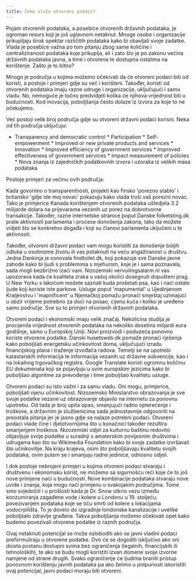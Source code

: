 ```yaml
---
title: Čemu služe otvoreni podaci?
---
```


Pojam otvorenih podataka, a posebice otvorenih državnih podataka, je ogroman resurs koji je još uglavnom netaknut. Mnoge osobe i organizacije prikupljaju širok spektar različitih podataka kako bi obavljali svoje zadatke. Vlada je posebice važna po tom pitanju zbog same količine i centraliziranosti podataka koje prikuplja, ali i zato što je po zakonu većina državnih podataka javna, a time i otvorena te dostupna ostalima na korištenje. Zašto je to bitno?

Mnogo je područja u kojima možemo očekivati da će otvoreni podaci biti od koristi, a postoje i primjeri gdje su već i korišteni. Također, koristi od otvorenih podataka imaju razne udruge i organizacije, uključujući i samu vladu. No, nemoguće je točno predvidjeti kolika će njihova vrijednost biti u budućnosti. Kod inovacija, poboljšanja često dolaze iz izvora za koje to ne očekujemo.

Već postoji velik broj područja gdje su otvoreni državni podaci korisni. Neka od tih područja uključuju:

-   Transparency and democratic control \* Participation \* Self-empowerment \* Improved or new private products and services \* Innovation \* Improved efficiency of government services \* Improved effectiveness of government services \* Impact measurement of policies \* Nova znanja iz zajedničkih podatkovnih izvora i uzoraka iz velikih masa podataka

Postoje primjeri za većinu ovih područja.

Kada govorimo o transparentnosti, projekti kao finsko 'porezno stablo' i britansko 'gdje ide moj novac' pokazuju kako vlada troši vaš porezni novac. Tako je primjerice Kanada korištenjem otvorenih podataka uštedjela 3.2 milijarde dolara na prijevarama vezanih uz porez na dobrotvorne transakcije. Također, razne internetske stranice poput Danske folketsting.dk prate aktivnosti parlamenta i procese donošenja zakona, tako da možete vidjeti što se konkretno događa i koji su članovi parlamenta uključeni u te aktivnosti.

Također, otvoreni državni podaci vam mogu koristiti za donošenje boljih odluka u osobnome životu ili vas potaknuti na veću angažiranost u društvu. Jedna Dankinja je osnovala findtoilet.dk, koji pokazuje sve Danske javne zahode kako bi ljudi s problemima s mjehurom, koje je i sama poznavala, sada mogli bezbrižno izaći vani. Nizozemski vervuilingsalarm.nl vas upozorava kada će kvaliteta zraka u vašoj okolici dosegnuti dopušteni prag. U New Yorku s lakoćom možete saznati kuda prošetati psa, kao i naći ostale ljude koji koriste iste parkove. Usluge poput 'mapumental' u Ujedinjenom Kraljevstvu i 'mapnificent' u Njemačkoj pomažu pronaći smještaj uzimajući u obzir vrijeme potrebno za doći na posao, cijenu kuća i koliko je uređeno samo područje. Sve su to primjeri otvorenih državnih podataka.

Otvoreni podaci i ekonomski imaju velik značaj. Nekolicina studija je procijenila vrijednost otvorenih podataka na nekoliko desetina miljardi eura godišnje, samo u Europskoj Uniji. Novi proizvodi i poduzeća ponovno koriste otvorene podatke. Danski husetsweb.dk pomaže pronaći rješenja kako poboljšati energetsku učinkovitost doma, uključujući izradu financijskog plana i traženje izvođača radova. Temelji se na upotrebi katastarskih informacija te informacija vezanih uz državne subvencije, kao i na lokalnog trgovačkog registra. Google Translate koristi ogromnu količinu EU dokumenata koji se pojavljuju u svim europskim jezicima kako bi poboljšao algoritme za prevođenje i time poboljšao kvalitetu usluge.

Otvoreni podaci su isto važni i za samu vladu. Oni mogu, primjerice, poboljšati njenu učinkovitost. Nizozemsko Ministarstvo obrazovanja je sve svoje podatke vezane uz obrazovanje objavilo na internetu za ponovnu upotrebu. Od tada je broj upita opao, smanjujući radno opterećenje i troškove, a državnim je službenicima sada jednostavnije odgovoriti na preostala pitanja jer je jasno gdje se nalaze potrebni podaci. Otvoreni podaci vlade čine i djelotvornijima što u konačnici također rezultira smanjenjem troškova. Nizozemski odjel za kulturnu baštinu redovito objavljuje svoje podatke u suradnji s amaterskim povijesnim društvima i udrugama kao što su Wikimedia Foundation kako bi svoje zadatke izvršavali što učinkovitije. Na kraju krajeva, osim što poboljšavaju kvalitetu svojih podataka, ovim putem se i smanjuju radne jedinice, odnosno odjeli.

I dok postoje nebrojeni primjeri u kojima otvoreni podaci stvaraju i društvenu i ekonomsku korist, ne možemo sa sigurnošću reći koje će to još nove primjene naći u budućnosti. Nove kombinacije podataka stvaraju nove uvide i znanja, koja mogu naći primjenu u svakojakim područjima. Tome smo svjedočili i u prošlosti kada je Dr. Snow otkrio vezu između konzumiranja zagađene vode i kolere u Londonu u 19. stoljeću, povezivanjem podataka koje se tiču smrti od kolere s lokacijama vodocrpilišta. To je dovelo do izgradnje londonske kanalizacije i uvelike poboljšalo zdravlje građana. Takva poboljšanja možemo očekivati opet kako budemo povezivali otvorene podatke iz raznih područja.

Ovaj netaknuti potencijal se može osloboditi ako se javni vladini podaci preformuliraju u otvorene podatke. Ovo će se dogoditi isključivo ako oni doista postanu dostupni svima bez ograničenja (legalnih, financijskih ili tehnoloških), te ako se budu mogli koristiti izvan domene svoje izvorne namjene od strane drugih. Svako ograničenje će ljudima braniti pristup ponovnom korištenju javnih podataka pa ako želimo u potpunosti iskoristiti ovaj potencijal, javni podaci moraju biti otvoreni.
